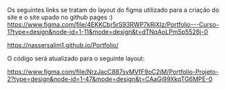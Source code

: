 Os seguintes links se tratam do layout do figma utilizado para a criação do site e o site upado no github pages :)
https://www.figma.com/file/4EKKCbr5rS93RWP7kRjXIz/Portfolio---Curso-1?type=design&node-id=1-11&mode=design&t=dTNqAoLPm5p5526j-0

https://nassersalim1.github.io/Portfolio/

O código será atualizado para o seguinte layout:

https://www.figma.com/file/NrzJacC887svMVfF9oC2jM/Portfolio-Projeto-2?type=design&node-id=1-47&mode=design&t=CAaGj99XkqTG6MPE-0
